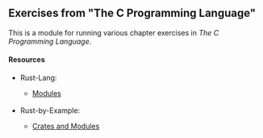 ## Exercises from "The C Programming Language"

This is a module for running various chapter exercises in *The C Programming Language*.

#### Resources

<ul>
    <li>Rust-Lang:</li>
    <ul>
        <li><a href="https://doc.rust-lang.org/reference/items/modules.html" target="_blank">Modules</a></li>
    </ul>
    <br>
    <li>Rust-by-Example:</li>
    <ul>
        <li><a href="https://doc.rust-lang.org/rust-by-example/mod/visibility.html" target="_blank">Crates and Modules</a></li>
    </ul>    
</ul>
